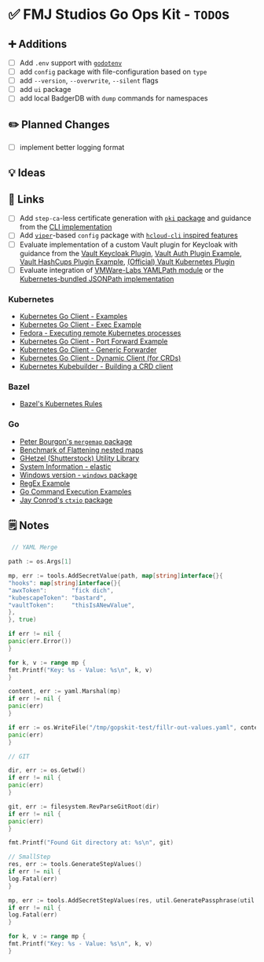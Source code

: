 # ✅ FMJ Studios Go Ops Kit - `TODO`s

## ➕ Additions

- [ ] Add `.env` support with [`godotenv`](https://github.com/joho/godotenv)
- [ ] add `config` package with file-configuration based on `type`
- [ ] add `--version`, `--overwrite`, `--silent` flags
- [ ] add `ui` package
- [ ] add local BadgerDB with `dump` commands for namespaces

## ✏️ Planned Changes

- [ ] implement better logging format

## 💡 Ideas

## 🔗 Links

- [ ] Add `step-ca`-less certificate generation with [`pki` package](https://github.com/smallstep/certificates/blob/master/pki/pki.go) and guidance from the [CLI implementation](https://github.com/smallstep/cli/blob/master/command/ca/init.go#L649)
- [ ] Add [`viper`](https://github.com/spf13/viper/blob/master/viper.go#L473)-based  `config` package with [`hcloud-cli` inspired features](https://github.com/hetznercloud/cli/blob/main/internal/state/config/options.go)
- [ ] Evaluate implementation of a custom Vault plugin for Keycloak with guidance from the [Vault Keycloak Plugin][vault-keycloak-plugin-serviceware], [Vault Auth Plugin Example][vault-example-auth-plugin], [Vault HashCups Plugin Example][vault-example-hashicups-plugin], [(Official) Vault Kubernetes Plugin][vault-kubernetes-plugin]
- [ ] Evaluate integration of [VMWare-Labs YAMLPath module](https://github.com/vmware-labs/yaml-jsonpath) or the [Kubernetes-bundled JSONPath implementation](https://pkg.go.dev/k8s.io/client-go/util/jsonpath)

### Kubernetes

- [Kubernetes Go Client - Examples](https://github.com/iximiuz/client-go-examples)
- [Kubernetes Go Client - Exec Example](https://github.com/a4abhishek/Client-Go-Examples)
- [Fedora - Executing remote Kubernetes processes](https://miminar.fedorapeople.org/_preview/openshift-enterprise/registry-redeploy/go_client/executing_remote_processes.html)
- [Kubernetes Go Client - Port Forward Example](https://github.com/gianarb/kube-port-forward/blob/master/main.go)
- [Kubernetes Go Client - Generic Forwarder](https://github.com/anthhub/forwarder)
- [Kubernetes Go Client - Dynamic Client (for CRDs)](https://caiorcferreira.github.io/post/the-kubernetes-dynamic-client/)
- [Kubernetes Kubebuilder - Building a CRD client](https://geek.jasonhancock.com/2023/07/28/k8s-crd-golang-kubebuilder/)

### Bazel

- [Bazel's Kubernetes Rules](https://github.com/bazelbuild/rules_k8s/tree/master)

### Go

- [Peter Bourgon's `mergemap` package](https://github.com/peterbourgon/mergemap)
- [Benchmark of Flattening nested maps](https://gist.github.com/knadh/9520b2a3f8edf589c450ed7e283ba60f)
- [GHetzel (Shutterstock) Utility Library](https://github.com/ghetzel/go-stockutil)
- [System Information - elastic](https://pkg.go.dev/github.com/elastic/go-sysinfo@v1.14.1)
- [Windows version -
  `windows` package](https://stackoverflow.com/questions/44363911/detect-windows-version-in-go-to-figure-out-the-starup-folder)
- [RegEx Example](https://gist.github.com/eculver/d1338aa87e87890e05d4f61ed0a33d6e)
- [Go Command Execution Examples](https://github.com/kjk/the-code/blob/master/go/advanced-exec/03-live-progress-and-capture-v2.go)
- [Jay Conrod's `ctxio` package](https://github.com/jayconrod/go-public/blob/main/ctxio/ctxio.go)

## 🗒️ Notes

```go
 // YAML Merge

path := os.Args[1]

mp, err := tools.AddSecretValue(path, map[string]interface{}{
"hooks": map[string]interface{}{
"awxToken":       "fick dich",
"kubescapeToken": "bastard",
"vaultToken":     "thisIsANewValue",
},
}, true)

if err != nil {
panic(err.Error())
}

for k, v := range mp {
fmt.Printf("Key: %s - Value: %s\n", k, v)
}

content, err := yaml.Marshal(mp)
if err != nil {
panic(err)
}

if err := os.WriteFile("/tmp/gopskit-test/fillr-out-values.yaml", content, 0600); err != nil {
panic(err)
}

// GIT

dir, err := os.Getwd()
if err != nil {
panic(err)
}

git, err := filesystem.RevParseGitRoot(dir)
if err != nil {
panic(err)
}

fmt.Printf("Found Git directory at: %s\n", git)

// SmallStep
res, err := tools.GenerateStepValues()
if err != nil {
log.Fatal(err)
}

mp, err := tools.AddSecretStepValues(res, util.GeneratePassphrase(util.WithLength(48)), os.Args[1])
if err != nil {
log.Fatal(err)
}

for k, v := range mp {
fmt.Printf("Key: %s - Value: %s\n", k, v)
}
```
<!-- EXTERNAL LINKS -->

[vault-kubernetes-plugin]: https://github.com/hashicorp/vault-plugin-secrets-kubernetes
[vault-example-hashicups-plugin]: https://github.com/hashicorp-education/learn-vault-plugin-secrets-hashicups
[vault-example-auth-plugin]: https://github.com/hashicorp/vault-auth-plugin-example/tree/master
[vault-keycloak-plugin-serviceware]: https://github.com/Serviceware/vault-plugin-secrets-keycloak
